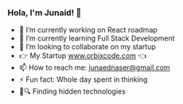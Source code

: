 ### Hola, I'm Junaid! 👋



- 🔭 I’m currently working on React roadmap
- 🌱 I’m currently learning Full Stack Development
- 👯 I’m looking to collaborate on my startup
- 👉 My Startup www.orbixcode.com 👈 
- 📫 How to reach me: junaednaser@gmail.com
- ⚡ Fun fact: Whole day spent in thinking
- 🚀🔍 Finding hidden technologies

